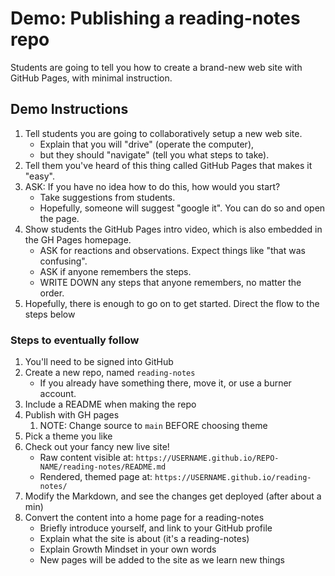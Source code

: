 # Demo: Publishing a reading-notes repo

Students are going to tell you how to create a brand-new web site with GitHub Pages, with minimal instruction.

## Demo Instructions

1. Tell students you are going to collaboratively setup a new web site.
    - Explain that you will "drive" (operate the computer),
    - but they should "navigate" (tell you what steps to take).
2. Tell them you've heard of this thing called GitHub Pages that makes it "easy".
3. ASK: If you have no idea how to do this, how would you start?
    - Take suggestions from students.
    - Hopefully, someone will suggest "google it". You can do so and open the page.
4. Show students the GitHub Pages intro video, which is also embedded in the GH Pages homepage.
    - ASK for reactions and observations. Expect things like "that was confusing".
    - ASK if anyone remembers the steps.
    - WRITE DOWN any steps that anyone remembers, no matter the order.
5. Hopefully, there is enough to go on to get started. Direct the flow to the steps below

### Steps to eventually follow

1. You'll need to be signed into GitHub
2. Create a new repo, named `reading-notes`
    - If you already have something there, move it, or use a burner account.
3. Include a README when making the repo
4. Publish with GH pages
    1. NOTE: Change source to `main` BEFORE choosing theme
5. Pick a theme you like
6. Check out your fancy new live site!
    - Raw content visible at: `https://USERNAME.github.io/REPO-NAME/reading-notes/README.md`
    - Rendered, themed page at: `https://USERNAME.github.io/reading-notes/`
7. Modify the Markdown, and see the changes get deployed (after about a min)
8. Convert the content into a home page for a reading-notes
    - Briefly introduce yourself, and link to your GitHub profile
    - Explain what the site is about (it's a reading-notes)
    - Explain Growth Mindset in your own words
    - New pages will be added to the site as we learn new things
